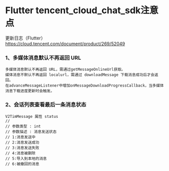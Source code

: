 # Flutter tencent_cloud_chat_sdk注意点

更新日志（Flutter）
https://cloud.tencent.com/document/product/269/52049

### 1、多媒体消息默认不再返回 URL
```
多媒体消息默认不再返回 URL，需通过getMessageOnlineUrl获取。
媒体消息不默认不再返回 localurl，需通过 downloadMessage 下载消息成功后才会返回。
在advanceMessageListener中增加onMessageDownloadProgressCallback，当多媒体消息下载进度更新时会触发。
```

### 2、会话列表查看最后一条消息状态 
```
V2TimMessage 属性 status
//  
// 参数类型 : int
// 参数描述 : 消息发送状态
// 1:消息发送中
// 2:消息发送成功
// 3:消息发送失败
// 4:消息被删除
// 5:导入到本地的消息
// 6:被撤回的消息
```